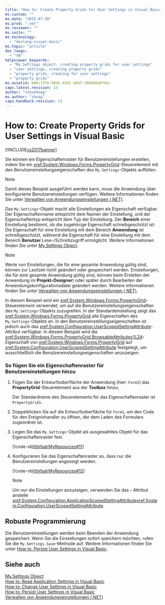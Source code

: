 ```yaml
---
title: "How to: Create Property Grids for User Settings in Visual Basic | Microsoft Docs"
ms.custom: ""
ms.date: "2015-07-20"
ms.prod: ".net"
ms.reviewer: ""
ms.suite: ""
ms.technology: 
  - "devlang-visual-basic"
ms.topic: "article"
dev_langs: 
  - "VB"
helpviewer_keywords: 
  - "My.Settings object, creating property grids for user settings"
  - "user settings, creating property grids"
  - "property grids, creating for user settings"
  - "property grids"
ms.assetid: b0bc737e-50d1-43d1-a6df-268db6e6f91c
caps.latest.revision: 13
author: "stevehoag"
ms.author: "shoag"
caps.handback.revision: 13
---
```

# How to: Create Property Grids for User Settings in Visual Basic
[!INCLUDE[vs2017banner](~/includes/vs2017banner.md)]

Sie können ein Eigenschaftenraster für Benutzereinstellungen erstellen, indem Sie ein <xref:System.Windows.Forms.PropertyGrid>\-Steuerelement mit den Benutzereinstellungseigenschaften des `My.Settings`\-Objekts auffüllen.  
  
> [!NOTE]
>  Damit dieses Beispiel ausgeführt werden kann, muss die Anwendung über konfigurierte Benutzereinstellungen verfügen.  Weitere Informationen finden Sie unter [Verwalten von Anwendungseinstellungen \(.NET\)](/visual-studio/ide/managing-application-settings-dotnet).  
  
 Das `My.Settings`\-Objekt macht alle Einstellungen als Eigenschaft verfügbar.  Der Eigenschaftenname entspricht dem Namen der Einstellung, und der Eigenschaftentyp entspricht dem Typ der Einstellung.  Der **Bereich** einer Einstellung bestimmt, ob die zugehörige Eigenschaft schreibgeschützt ist: Die Eigenschaft für eine Einstellung mit dem Bereich **Anwendung** ist schreibgeschützt, während die Eigenschaft für eine Einstellung mit dem Bereich **Benutzer** Lese\-\/Schreibzugriff ermöglicht.  Weitere Informationen finden Sie unter [My.Settings Object](../../../../visual-basic/language-reference/objects/my-settings-object.md).  
  
> [!NOTE]
>  Werte von Einstellungen, die für eine gesamte Anwendung gültig sind, können zur Laufzeit nicht geändert oder gespeichert werden.  Einstellungen, die für eine gesamte Anwendung gültig sind, können beim Erstellen der Anwendung im **Projekt\-Designer**\) oder später durch Bearbeiten der Anwendungskonfigurationsdatei geändert werden.  Weitere Informationen finden Sie unter [Verwalten von Anwendungseinstellungen \(.NET\)](/visual-studio/ide/managing-application-settings-dotnet).  
  
 In diesem Beispiel wird ein <xref:System.Windows.Forms.PropertyGrid>\-Steuerelement verwendet, um auf die Benutzereinstellungseigenschaften des `My.Settings`\-Objekts zuzugreifen.  In der Standardeinstellung zeigt das <xref:System.Windows.Forms.PropertyGrid> alle Eigenschaften des `My.Settings`\-Objekts an.  In den Benutzereinstellungseigenschaften ist jedoch auch das <xref:System.Configuration.UserScopedSettingAttribute>\-Attribut verfügbar.  In diesem Beispiel wird die <xref:System.Windows.Forms.PropertyGrid.BrowsableAttributes%2A>\-Eigenschaft von <xref:System.Windows.Forms.PropertyGrid> auf <xref:System.Configuration.UserScopedSettingAttribute> festgelegt, um ausschließlich die Benutzereinstellungseigenschaften anzuzeigen.  
  
### So fügen Sie ein Eigenschaftenraster für Benutzereinstellungen hinzu  
  
1.  Fügen Sie der Entwurfsoberfläche der Anwendung \(hier:  `Form1`\) das **PropertyGrid**\-Steuerelement aus der **Toolbox** hinzu.  
  
     Der Standardname des Steuerelements für das Eigenschaftenraster ist `PropertyGrid1`.  
  
2.  Doppelklicken Sie auf die Entwurfsoberfläche für `Form1`, um den Code für den Ereignishandler zu öffnen, der dem Laden des Formulars zugeordnet ist.  
  
3.  Legen Sie das `My.Settings`\-Objekt als ausgewähltes Objekt für das Eigenschaftenraster fest.  
  
     [!code-vb[VbVbalrMyResources#11](../../../../visual-basic/developing-apps/programming/app-settings/codesnippet/VisualBasic/how-to-create-property-grids-for-user-settings_1.vb)]  
  
4.  Konfigurieren Sie das Eigenschaftenraster so, dass nur die Benutzereinstellungen angezeigt werden.  
  
     [!code-vb[VbVbalrMyResources#12](../../../../visual-basic/developing-apps/programming/app-settings/codesnippet/VisualBasic/how-to-create-property-grids-for-user-settings_2.vb)]  
  
    > [!NOTE]
    >  Um nur die Einstellungen anzuzeigen, verwenden Sie das \- Attribut anstelle <xref:System.Configuration.ApplicationScopedSettingAttribute><xref:System.Configuration.UserScopedSettingAttribute>.  
  
## Robuste Programmierung  
 Die Benutzereinstellungen werden beim Beenden der Anwendung gespeichert.  Wenn Sie die Einstellungen sofort speichern möchten, rufen Sie die `My.Settings.Save`\-Methode auf.  Weitere Informationen finden Sie unter [How to: Persist User Settings in Visual Basic](../../../../visual-basic/developing-apps/programming/app-settings/how-to-persist-user-settings.md).  
  
## Siehe auch  
 [My.Settings Object](../../../../visual-basic/language-reference/objects/my-settings-object.md)   
 [How to: Read Application Settings in Visual Basic](../../../../visual-basic/developing-apps/programming/app-settings/how-to-read-application-settings.md)   
 [How to: Change User Settings in Visual Basic](../../../../visual-basic/developing-apps/programming/app-settings/how-to-change-user-settings.md)   
 [How to: Persist User Settings in Visual Basic](../../../../visual-basic/developing-apps/programming/app-settings/how-to-persist-user-settings.md)   
 [Verwalten von Anwendungseinstellungen \(.NET\)](/visual-studio/ide/managing-application-settings-dotnet)